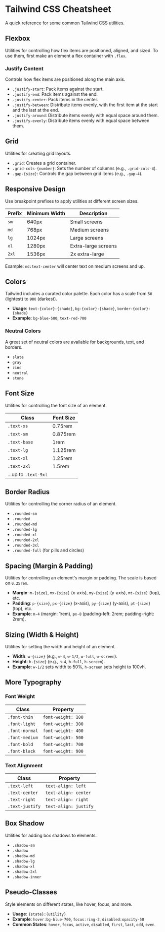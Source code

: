 # Tailwind CSS Cheatsheet

A quick reference for some common Tailwind CSS utilities.

## Flexbox

Utilities for controlling how flex items are positioned, aligned, and sized. To use them, first make an element a flex container with `.flex`.

### Justify Content

Controls how flex items are positioned along the main axis.

- `.justify-start`: Pack items against the start.
- `.justify-end`: Pack items against the end.
- `.justify-center`: Pack items in the center.
- `.justify-between`: Distribute items evenly, with the first item at the start and the last at the end.
- `.justify-around`: Distribute items evenly with equal space around them.
- `.justify-evenly`: Distribute items evenly with equal space between them.

## Grid

Utilities for creating grid layouts.

- `.grid`: Creates a grid container.
- `.grid-cols-{number}`: Sets the number of columns (e.g., `.grid-cols-4`).
- `.gap-{size}`: Controls the gap between grid items (e.g., `.gap-4`).

## Responsive Design

Use breakpoint prefixes to apply utilities at different screen sizes.

| Prefix | Minimum Width | Description         |
| ------ | ------------- | ------------------- |
| `sm`   | 640px         | Small screens       |
| `md`   | 768px         | Medium screens      |
| `lg`   | 1024px        | Large screens       |
| `xl`   | 1280px        | Extra-large screens |
| `2xl`  | 1536px        | 2x extra-large      |

Example: `md:text-center` will center text on medium screens and up.

## Colors

Tailwind includes a curated color palette. Each color has a scale from `50` (lightest) to `900` (darkest).

- **Usage**: `text-{color}-{shade}`, `bg-{color}-{shade}`, `border-{color}-{shade}`
- **Example**: `bg-blue-500`, `text-red-700`

### Neutral Colors

A great set of neutral colors are available for backgrounds, text, and borders.

- `slate`
- `gray`
- `zinc`
- `neutral`
- `stone`

## Font Size

Utilities for controlling the font size of an element.

| Class                | Font Size |
| -------------------- | --------- |
| `.text-xs`           | 0.75rem   |
| `.text-sm`           | 0.875rem  |
| `.text-base`         | 1rem      |
| `.text-lg`           | 1.125rem  |
| `.text-xl`           | 1.25rem   |
| `.text-2xl`          | 1.5rem    |
| ...up to `.text-9xl` |

## Border Radius

Utilities for controlling the corner radius of an element.

- `.rounded-sm`
- `.rounded`
- `.rounded-md`
- `.rounded-lg`
- `.rounded-xl`
- `.rounded-2xl`
- `.rounded-3xl`
- `.rounded-full` (for pills and circles)

## Spacing (Margin & Padding)

Utilities for controlling an element's margin or padding. The scale is based on `0.25rem`.

- **Margin**: `m-{size}`, `mx-{size}` (x-axis), `my-{size}` (y-axis), `mt-{size}` (top), etc.
- **Padding**: `p-{size}`, `px-{size}` (x-axis), `py-{size}` (y-axis), `pt-{size}` (top), etc.
- **Example**: `m-4` (margin: 1rem), `px-8` (padding-left: 2rem; padding-right: 2rem).

## Sizing (Width & Height)

Utilities for setting the width and height of an element.

- **Width**: `w-{size}` (e.g., `w-4`, `w-1/2`, `w-full`, `w-screen`).
- **Height**: `h-{size}` (e.g., `h-4`, `h-full`, `h-screen`).
- **Example**: `w-1/2` sets width to 50%, `h-screen` sets height to 100vh.

## More Typography

### Font Weight

| Class          | Property           |
| -------------- | ------------------ |
| `.font-thin`   | `font-weight: 100` |
| `.font-light`  | `font-weight: 300` |
| `.font-normal` | `font-weight: 400` |
| `.font-medium` | `font-weight: 500` |
| `.font-bold`   | `font-weight: 700` |
| `.font-black`  | `font-weight: 900` |

### Text Alignment

| Class           | Property              |
| --------------- | --------------------- |
| `.text-left`    | `text-align: left`    |
| `.text-center`  | `text-align: center`  |
| `.text-right`   | `text-align: right`   |
| `.text-justify` | `text-align: justify` |

## Box Shadow

Utilities for adding box shadows to elements.

- `.shadow-sm`
- `.shadow`
- `.shadow-md`
- `.shadow-lg`
- `.shadow-xl`
- `.shadow-2xl`
- `.shadow-inner`

## Pseudo-Classes

Style elements on different states, like hover, focus, and more.

- **Usage**: `{state}:{utility}`
- **Example**: `hover:bg-blue-700`, `focus:ring-2`, `disabled:opacity-50`
- **Common States**: `hover`, `focus`, `active`, `disabled`, `first`, `last`, `odd`, `even`.
